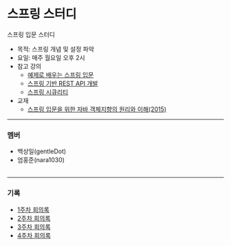 스프링 스터디
=========
스프링 입문 스터디  

* 목적: 스프링 개념 및 설정 파악
* 요일: 매주 월요일 오후 2시
* 참고 강의
	* [예제로 배우는 스프링 입문](https://www.inflearn.com/course/spring_revised_edition#)
	* [스프링 기반 REST API 개발](https://www.inflearn.com/course/spring_rest-api)
	* [스프링 시큐리티](https://www.inflearn.com/course/%EB%B0%B1%EA%B8%B0%EC%84%A0-%EC%8A%A4%ED%94%84%EB%A7%81-%EC%8B%9C%ED%81%90%EB%A6%AC%ED%8B%B0)
* 교재
	* [스프링 입문을 위한 자바 객체지향의 원리와 이해(2015)](https://wikibook.co.kr/java-oop-for-spring/)
- - - - -

### 멤버
* 백상일(gentleDot)
* 엄홍준(nara1030)
</br></br>

- - - - -

### 기록
* [1주차 회의록](/docs/week_1.md)
* [2주차 회의록](/docs/week_2.md)
* [3주차 회의록](/docs/week_3.md)
* [4주차 회의록](/docs/week_4.md)